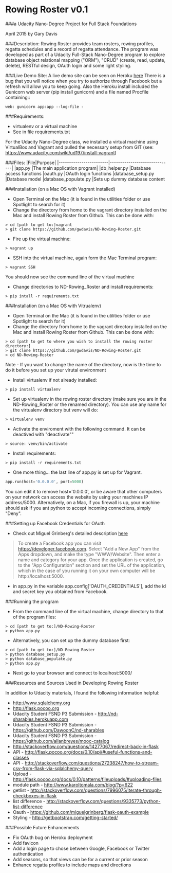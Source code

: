 # Rowing Roster v0.1 
###a Udacity Nano-Degree Project for Full Stack Foundations

April 2015 by Gary Davis

###Description:
Rowing Roster provides team rosters, rowing profiles, regatta schedules and a record of regatta attendance.  The program was developed as part of a Udacity Full-Stack Nano-Degree program to explore database object relational mapping ("ORM"), "CRUD" (create, read, update, delete), RESTful design, OAuth login and some light styling.

###Live Demo Site:
A live demo site can be seen on Heroku [here](http://cryptic-woodland-5962.herokuapp.com/admin/)
There is a bug that you will notice when you try to authorize through Facebook but a refresh will allow you to keep going.  Also the Heroku install included the Gunicorn web server (pip install gunicorn) and a file named Procfile containing::
```
web: gunicorn app:app --log-file -
```

###Requirements:
* virtualenv or a virtual machine
* See in file requirements.txt

For the Udacity Nano-Degree class, we installed a virtual machine using VirtualBox and Vagrant and pulled the necessary setup from GIT (see: https://www.udacity.com/wiki/ud197/install-vagrant)

###Files:
|File|Purpose|
|------------------------|------------------------------|
|app.py					|The main application program|
|db_helper.py 			|Database access functions
|oauth.py 				|OAuth login functions
|database_setup.py		|Database model
|database_populate.py 	|Sets up dummy database content

###Installation (on a Mac OS with Vagrant installed)
* Open Terminal on the Mac (it is found in the utilities folder or use Spotlight to search for it)
* Change the directory from home to the vagrant directory installed on the Mac and install Rowing Roster from Github.  This can be done with:
```ShellSession
> cd [path to get to:]vagrant
> git clone https://github.com/gwdavis/ND-Rowing-Roster.git
```
* Fire up the virtual machine: 
```ShellSession 
> vagrant up
```  
* SSH into the virtual machine, again form the Mac Terminal program: 
```ShellSession 
> vagrant SSH  
```
  You should now see the command line of the virtual machine
 * Change directories to ND-Rowing_Roster and install requirements:

 ```ShellSession
 > pip intall -r requirements.txt
 ```

###Installation (on a Mac OS with Vitrualenv)
* Open Terminal on the Mac (it is found in the utilities folder or use Spotlight to search for it)
* Change the directory from home to the vagrant directory installed on the Mac and install Rowing Roster from Github.  This can be done with:
```ShellSession
> cd [path to get to where you wish to install the rowing roster directory:]
> git clone https://github.com/gwdavis/ND-Rowing-Roster.git
> cd ND-Rowing-Roster
```
Note - If you want to change the name of the directory, now is the time to do it before you set up your virutal environment
* Install virtualenv if not already installed: 
```ShellSession 
> pip install virtualenv
```  

* Set up virtualenv in the rowing roster directory (make sure you are in the ND-Rowing_Roster or the renamed directory).  You can use any name for the virtualenv directory but venv will do:
```ShellSession
> virtualenv venv
```
* Activate the enviroment with the following command. It can be deactived with "deactivate""
```ShellSession
> source: venv/bin/activate
```
* Install requirements:
```ShellSession
> pip install -r requirements.txt
```
* One more thing...  the last line of app.py is set up for Vagrant.
```python
app.run(host='0.0.0.0', port=5000)
```
You can edit it to remove host='0.0.0.0', or be aware that other computers on your network can access the website by using your machines IP address/5000.  Alternatively, on a Mac, if you firewall is up, your machine should ask if you ant python to accept incoming connections, simply "Deny".

###Setting up Facebook Credentials for OAuth
* Check out Miguel Grinberg's detailed description [here](http://blog.miguelgrinberg.com/post/oauth-authentication-with-flask)
> To create a Facebook app you can visit https://developer.facebook.com. Select "Add a New App" from the Apps dropdown, and make the type "WWW/Website". Then enter a name and category for your app. Once the application is created, go to the "App Configuration" section and set the URL of the application, which in the case of you running it on your own computer will be http://localhost:5000.

* in app.py in the variable app.config['OAUTH_CREDENTIALS'], add the id and secret key you obtained from Facebook.

###Running the program

* From the command line of the virtual machine, change directory to that of the program files:
```ShellSession
> cd [path to get to:]/ND-Rowing-Roster
> python app.py
```

* Alternatively, you can set up the dummy database first:
```ShellSession
> cd [path to get to:]/ND-Rowing-Roster
> python database_setup.py
> python database_populate.py
> python app.py
```

* Next go to your browser and connect to localhost:5000/


###Resources and Sources Used in Developing Rowing Roster

In addition to Udacity materials, I found the following information helpful:

* http://www.sqlalchemy.org
* http://flask.pocoo.org
* Udacity Student FSND P3 Submission - http://nd-sharables.herokuapp.com
* Udacity Student FSND P3 Submission - https://github.com/DawoonC/nd-sharables
* Udacity Student FSND P3 Submission - https://github.com/allanbreyes/mooc-catalog
* http://stackoverflow.com/questions/14277067/redirect-back-in-flask
* API - http://flask.pocoo.org/docs/0.10/api/#useful-functions-and-classes
* API - http://stackoverflow.com/questions/27238247/how-to-stream-csv-from-flask-via-sqlalchemy-query
* Upload - http://flask.pocoo.org/docs/0.10/patterns/fileuploads/#uploading-files
* module path - http://www.karoltomala.com/blog/?p=622
* getlist - http://stackoverflow.com/questions/7996075/iterate-through-checkboxes-in-flask
* list difference - http://stackoverflow.com/questions/9335773/python-list-difference
* Oauth - https://github.com/miguelgrinberg/flask-oauth-example
* Styling - http://getbootstrap.com/getting-started/



###Possible Future Enhancements

* Fix OAuth bug on Heroku deployment
* Add favicon
* Add a login page to chose between Google, Facebook or Twitter authentication
* Add seasons, so that views can be for a current or prior season
* Enhance regatta profiles to include maps and directions


